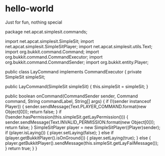 # hello-world
Just for fun, nothing special

package net.apcat.simplesit.commands;

import net.apcat.simplesit.SimpleSit;
import net.apcat.simplesit.SimpleSitPlayer;
import net.apcat.simplesit.utils.Text;
import org.bukkit.command.Command;
import org.bukkit.command.CommandExecutor;
import org.bukkit.command.CommandSender;
import org.bukkit.entity.Player;

public class LayCommand
  implements CommandExecutor
{
  private SimpleSit simpleSit;
  
  public LayCommand(SimpleSit simpleSit)
  {
    this.simpleSit = simpleSit;
  }
  
  public boolean onCommand(CommandSender sender, Command command, String commandLabel, String[] args)
  {
    if (!(sender instanceof Player))
    {
      sender.sendMessage(Text.PLAYER_COMMAND.format(new Object[0]));
      return false;
    }
    if (!sender.hasPermission(this.simpleSit.getLayPermission()))
    {
      sender.sendMessage(Text.INVALID_PERMISSION.format(new Object[0]));
      return false;
    }
    SimpleSitPlayer player = new SimpleSitPlayer((Player)sender);
    if (player.isLaying()) {
      player.setLaying(false);
    } else if (player.getBukkitPlayer().isOnGround()) {
      player.setLaying(true);
    } else {
      player.getBukkitPlayer().sendMessage(this.simpleSit.getLayFailMessage());
    }
    return true;
  }
}
